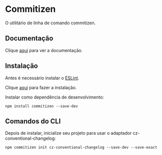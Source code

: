 # Commitizen

O utilitário de linha de comando commitizen.

## Documentação

Clique [aqui](https://github.com/commitizen/cz-cli) para ver a documentação.

## Instalação

Antes é necessário instalar o [ESLint](eslint.md).

Clique [aqui](https://www.npmjs.com/package/commitizen) para fazer a instalação.

Instalar como dependência de desenvolvimento:

```
npm install commitizen --save-dev
```

## Comandos do CLI

Depois de instalar, inicialize seu projeto para usar o adaptador cz-conventional-changelog:  

```
npm commitizen init cz-conventional-changelog --save-dev --save-exact
```